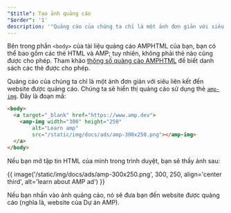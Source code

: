 ```yaml
---
"$title": Tạo ảnh quảng cáo
"$order": '1'
description: '"Quảng cáo của chúng ta chỉ là một ảnh đơn giản với siêu liên kết đến website được quảng cáo. Chúng ta sẽ hiển thị quảng cáo sử dụng thẻ amp-img. Đây là đoạn mã: ..."'
---
```


Bên trong phần `<body>` của tài liệu quảng cáo AMPHTML của bạn, bạn có thể bao gồm các thẻ HTML và AMP; tuy nhiên, không phải thẻ nào cũng được cho phép. Tham khảo [thông số quảng cáo AMPHTML](../../../../documentation/guides-and-tutorials/learn/a4a_spec.md#allowed-amp-extensions-and-builtins) để biết danh sách các thẻ được cho phép.

Quảng cáo của chúng ta chỉ là một ảnh đơn giản với siêu liên kết đến website được quảng cáo. Chúng ta sẽ hiển thị quảng cáo sử dụng thẻ [`amp-img`](../../../../documentation/components/reference/amp-img.md). Đây là đoạn mã:

```html
<body>
  <a target="_blank" href="https://www.amp.dev">
    <amp-img width="300" height="250"
        alt="Learn amp"
        src="/static/img/docs/ads/amp-300x250.png"></amp-img>
  </a>
</body>
```

Nếu bạn mở tập tin HTML của mình trong trình duyệt, bạn sẽ thấy ảnh sau:

{{ image('/static/img/docs/ads/amp-300x250.png', 300, 250, align='center third', alt='learn about AMP ad') }}

Nếu bạn nhấn vào ảnh quảng cáo, nó sẽ đưa bạn đến website được quảng cáo (nghĩa là, website của Dự án AMP).
